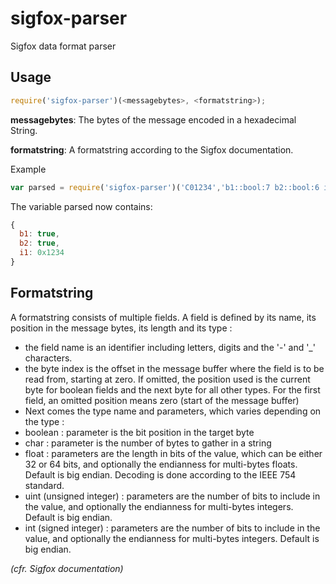 # sigfox-parser
Sigfox data format parser

## Usage
```javascript
require('sigfox-parser')(<messagebytes>, <formatstring>);
```

**messagebytes**: The bytes of the message encoded in a hexadecimal String.

**formatstring**: A formatstring according to the Sigfox documentation.

Example

```javascript
var parsed = require('sigfox-parser')('C01234','b1::bool:7 b2::bool:6 i1:1:uint:16');
```

The variable parsed now contains:

```javascript
{
  b1: true,
  b2: true,
  i1: 0x1234
}
```

## Formatstring
A formatstring consists of multiple fields. A field is defined by its name, its position in the message bytes, its length and its type :
 * the field name is an identifier including letters, digits and the '-' and '_' characters.
 * the byte index is the offset in the message buffer where the field is to be read from, starting at zero. If omitted, the position used is the current byte for boolean fields and the next byte for all other types. For the first field, an omitted position means zero (start of the message buffer)
 * Next comes the type name and parameters, which varies depending on the type :
 * boolean : parameter is the bit position in the target byte
 * char : parameter is the number of bytes to gather in a string
 * float : parameters are the length in bits of the value, which can be either 32 or 64 bits, and optionally the endianness for multi-bytes floats. Default is big endian. Decoding is done according to the IEEE 754 standard.
 * uint (unsigned integer) : parameters are the number of bits to include in the value, and optionally the endianness for multi-bytes integers. Default is big endian.
 * int (signed integer) : parameters are the number of bits to include in the value, and optionally the endianness for multi-bytes integers. Default is big endian.

_(cfr. Sigfox documentation)_
